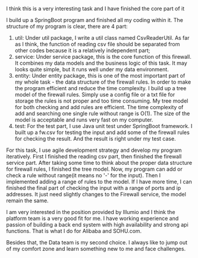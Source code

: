 I think this is a very interesting task and I have finished the core part of it

I build up a SpringBoot program and finished all my coding within it. The structure of my program is clear, there are 4 part:

1. util: Under util package, I write a util class named CsvReaderUtil. As far as I think, the function of reading csv file should be separated from other codes because it is a relatively independent part;
2. service: Under service package, this is the core function of this firewall. It combines my data models and the business logic of this task. It may looks quite simple, but it runs well under my data environment.
3. entity: Under entity package, this is one of the most important part of my whole task - the data structure of the firewall rules. In order to make the program efficient and reduce the time complexity. I build up a tree model of the firewall rules. Simply use a config file or a txt file for storage the rules is not proper and too time consuming. My tree model for both checking and add rules are efficient. The time complexity of add and searching one single rule without range is O(1). The size of the model is acceptable and runs very fast on my computer.
4. test: For the test part, I use Java unit test under SpringBoot framework. I built up a fw.csv for testing the input and add some of the firewall rules for checking the result. And the result is right under my test case. 

For this task, I use agile development strategy and develop my program iteratively. First I finished the reading csv part, then finished the firewall service part. After taking some time to think about the proper data structure for firewall rules, I finished the tree model. Now, my program can add or check a rule without range(it means no '-' for the input). Then I implemented adding a range of rules to the model. If I have more time, I can finished the final part of checking the input with a range of ports and ip addresses. It just need slightly changes to the Firewall service, the model remain the same.

I am very interested in the position provided by Illumio and I think the platform team is a very good fit for me. I have working experience and passion of building a back end system with high availability and strong api functions. That is what I do for Alibaba and SOHU.com. 

Besides that, the Data team is my second choice. I always like to jump out of my comfort zone and learn something new to me and face challenges. 